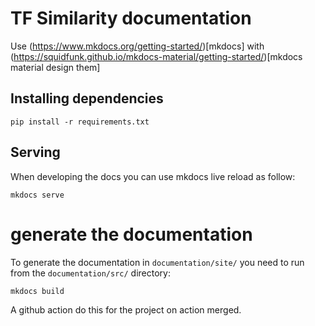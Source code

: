 # TF Similarity documentation

Use (https://www.mkdocs.org/getting-started/)[mkdocs] with (https://squidfunk.github.io/mkdocs-material/getting-started/)[mkdocs material design them]

## Installing dependencies

```
pip install -r requirements.txt
```


## Serving

When developing the docs you can use mkdocs live reload as follow:

```
mkdocs serve
```


# generate the documentation

To generate the documentation in `documentation/site/` you need to run
from the `documentation/src/` directory:

```
mkdocs build
```

A github action do this for the project on action merged.